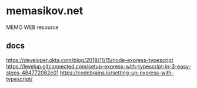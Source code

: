 # memasikov.net

MEMO WEB resource

## docs

https://developer.okta.com/blog/2018/11/15/node-express-typescript
https://levelup.gitconnected.com/setup-express-with-typescript-in-3-easy-steps-484772062e01
https://codebrains.io/setting-up-express-with-typescript/